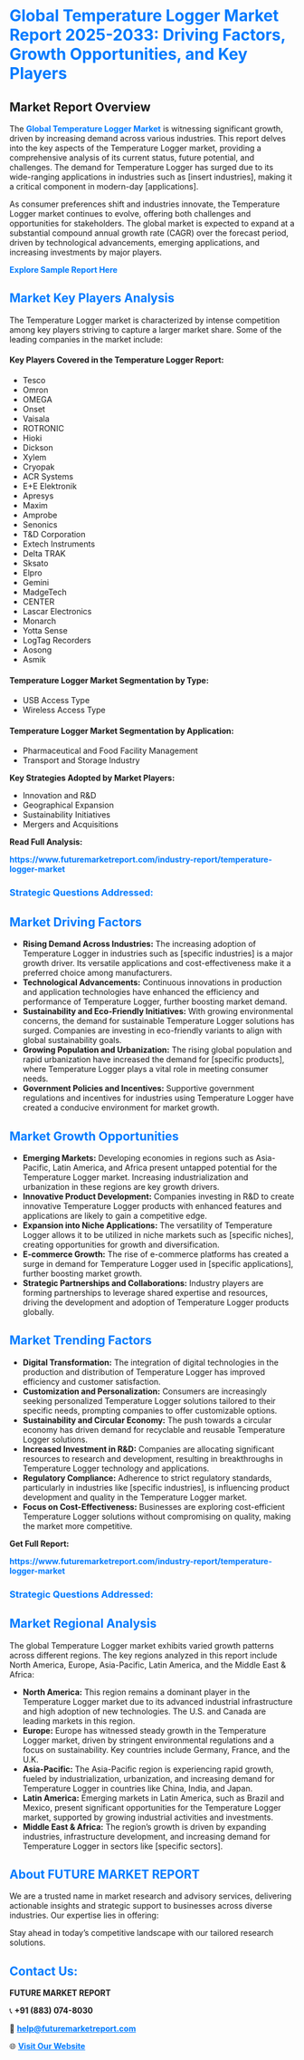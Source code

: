 <h1 style="color: #007BFF;">Global Temperature Logger Market Report 2025-2033: Driving Factors, Growth Opportunities, and Key Players</h1>

<section id="overview">
<h2>Market Report Overview</h2>
<p>The <a href="https://www.futuremarketreport.com/industry-report/temperature-logger-market" style="color: #007BFF; text-decoration: none;"><strong>Global Temperature Logger Market</strong></a> is witnessing significant growth, driven by increasing demand across various industries. This report delves into the key aspects of the Temperature Logger market, providing a comprehensive analysis of its current status, future potential, and challenges. The demand for Temperature Logger has surged due to its wide-ranging applications in industries such as [insert industries], making it a critical component in modern-day [applications].</p>
<p>As consumer preferences shift and industries innovate, the Temperature Logger market continues to evolve, offering both challenges and opportunities for stakeholders. The global market is expected to expand at a substantial compound annual growth rate (CAGR) over the forecast period, driven by technological advancements, emerging applications, and increasing investments by major players.</p>
</section>

<section id="overview">
<p><a href="https://www.futuremarketreport.com/request-sample/reportId=109632" style="color: #007BFF; text-decoration: none;"><strong>Explore Sample Report Here</strong></a></p>
</section>

<section id="key-players">
<h2 style="color: #007BFF;">Market Key Players Analysis</h2>
<p>The Temperature Logger market is characterized by intense competition among key players striving to capture a larger market share. Some of the leading companies in the market include:</p>
<h4>Key Players Covered in the Temperature Logger Report:</h4>
<ul><li>Tesco</li><li>Omron</li><li>OMEGA</li><li>Onset</li><li>Vaisala</li><li>ROTRONIC</li><li>Hioki</li><li>Dickson</li><li>Xylem</li><li>Cryopak</li><li>ACR Systems</li><li>E+E Elektronik</li><li>Apresys</li><li>Maxim</li><li>Amprobe</li><li>Senonics</li><li>T&amp;D Corporation</li><li>Extech Instruments</li><li>Delta TRAK</li><li>Sksato</li><li>Elpro</li><li>Gemini</li><li>MadgeTech</li><li>CENTER</li><li>Lascar Electronics</li><li>Monarch</li><li>Yotta Sense</li><li>LogTag Recorders</li><li>Aosong</li><li>Asmik</li></ul>
<h4>Temperature Logger Market Segmentation by Type:</h4>
<ul><li>USB Access Type</li><li>Wireless Access Type</li></ul>

<h4>Temperature Logger Market Segmentation by Application:</h4>
<ul><li>Pharmaceutical and Food Facility Management</li><li>Transport and Storage Industry</li></ul>
<p><strong>Key Strategies Adopted by Market Players:</strong></p>
<ul>
<li>Innovation and R&D</li>
<li>Geographical Expansion</li>
<li>Sustainability Initiatives</li>
<li>Mergers and Acquisitions</li>
</ul>
</section>

<section>
<p><strong>Read Full Analysis: </strong></p><a href="https://www.futuremarketreport.com/industry-report/temperature-logger-market" style="color: #007BFF; text-decoration: none;"><strong>https://www.futuremarketreport.com/industry-report/temperature-logger-market</strong></a>
<h3 style="color: #007BFF;">Strategic Questions Addressed:</h3>
</section>

<section id="driving-factors">
<h2 style="color: #007BFF;">Market Driving Factors</h2>
<ul>
<li><strong>Rising Demand Across Industries:</strong> The increasing adoption of Temperature Logger in industries such as [specific industries] is a major growth driver. Its versatile applications and cost-effectiveness make it a preferred choice among manufacturers.</li>
<li><strong>Technological Advancements:</strong> Continuous innovations in production and application technologies have enhanced the efficiency and performance of Temperature Logger, further boosting market demand.</li>
<li><strong>Sustainability and Eco-Friendly Initiatives:</strong> With growing environmental concerns, the demand for sustainable Temperature Logger solutions has surged. Companies are investing in eco-friendly variants to align with global sustainability goals.</li>
<li><strong>Growing Population and Urbanization:</strong> The rising global population and rapid urbanization have increased the demand for [specific products], where Temperature Logger plays a vital role in meeting consumer needs.</li>
<li><strong>Government Policies and Incentives:</strong> Supportive government regulations and incentives for industries using Temperature Logger have created a conducive environment for market growth.</li>
</ul>
</section>

<section id="growth-opportunities">
<h2 style="color: #007BFF;">Market Growth Opportunities</h2>
<ul>
<li><strong>Emerging Markets:</strong> Developing economies in regions such as Asia-Pacific, Latin America, and Africa present untapped potential for the Temperature Logger market. Increasing industrialization and urbanization in these regions are key growth drivers.</li>
<li><strong>Innovative Product Development:</strong> Companies investing in R&D to create innovative Temperature Logger products with enhanced features and applications are likely to gain a competitive edge.</li>
<li><strong>Expansion into Niche Applications:</strong> The versatility of Temperature Logger allows it to be utilized in niche markets such as [specific niches], creating opportunities for growth and diversification.</li>
<li><strong>E-commerce Growth:</strong> The rise of e-commerce platforms has created a surge in demand for Temperature Logger used in [specific applications], further boosting market growth.</li>
<li><strong>Strategic Partnerships and Collaborations:</strong> Industry players are forming partnerships to leverage shared expertise and resources, driving the development and adoption of Temperature Logger products globally.</li>
</ul>
</section>

<section id="trending-factors">
<h2 style="color: #007BFF;">Market Trending Factors</h2>
<ul>
<li><strong>Digital Transformation:</strong> The integration of digital technologies in the production and distribution of Temperature Logger has improved efficiency and customer satisfaction.</li>
<li><strong>Customization and Personalization:</strong> Consumers are increasingly seeking personalized Temperature Logger solutions tailored to their specific needs, prompting companies to offer customizable options.</li>
<li><strong>Sustainability and Circular Economy:</strong> The push towards a circular economy has driven demand for recyclable and reusable Temperature Logger solutions.</li>
<li><strong>Increased Investment in R&D:</strong> Companies are allocating significant resources to research and development, resulting in breakthroughs in Temperature Logger technology and applications.</li>
<li><strong>Regulatory Compliance:</strong> Adherence to strict regulatory standards, particularly in industries like [specific industries], is influencing product development and quality in the Temperature Logger market.</li>
<li><strong>Focus on Cost-Effectiveness:</strong> Businesses are exploring cost-efficient Temperature Logger solutions without compromising on quality, making the market more competitive.</li>
</ul>
</section>

<section>
<p><strong>Get Full Report: </strong></p><a href="https://www.futuremarketreport.com/industry-report/temperature-logger-market" style="color: #007BFF; text-decoration: none;"><strong>https://www.futuremarketreport.com/industry-report/temperature-logger-market</strong></a>
<h3 style="color: #007BFF;">Strategic Questions Addressed:</h3>
</section>


<section id="regional-analysis">
<h2 style="color: #007BFF;">Market Regional Analysis</h2>
<p>The global Temperature Logger market exhibits varied growth patterns across different regions. The key regions analyzed in this report include North America, Europe, Asia-Pacific, Latin America, and the Middle East & Africa:</p>
<ul>
<li><strong>North America:</strong> This region remains a dominant player in the Temperature Logger market due to its advanced industrial infrastructure and high adoption of new technologies. The U.S. and Canada are leading markets in this region.</li>
<li><strong>Europe:</strong> Europe has witnessed steady growth in the Temperature Logger market, driven by stringent environmental regulations and a focus on sustainability. Key countries include Germany, France, and the U.K.</li>
<li><strong>Asia-Pacific:</strong> The Asia-Pacific region is experiencing rapid growth, fueled by industrialization, urbanization, and increasing demand for Temperature Logger in countries like China, India, and Japan.</li>
<li><strong>Latin America:</strong> Emerging markets in Latin America, such as Brazil and Mexico, present significant opportunities for the Temperature Logger market, supported by growing industrial activities and investments.</li>
<li><strong>Middle East & Africa:</strong> The region’s growth is driven by expanding industries, infrastructure development, and increasing demand for Temperature Logger in sectors like [specific sectors].</li>
</ul>
</section>

<footer>
<h2 style="color: #007BFF;">About FUTURE MARKET REPORT</h2>
<p>We are a trusted name in market research and advisory services, delivering actionable insights and strategic support to businesses across diverse industries. Our expertise lies in offering:</p>

<p>Stay ahead in today’s competitive landscape with our tailored research solutions.</p>

<h2 style="color: #007BFF;">Contact Us:</h2>
<p><strong>FUTURE MARKET REPORT</strong></p>
<p>📞 <strong>+91 (883) 074-8030</strong></p>
<p>📧 <strong><a href="mailto:help@futuremarketreport.com" style="color: #007BFF;">help@futuremarketreport.com</a></strong></p>
<p>🌐 <strong><a href="https://www.futuremarketreport.com/" style="color: #007BFF;">Visit Our Website</a></strong></p>
</footer>